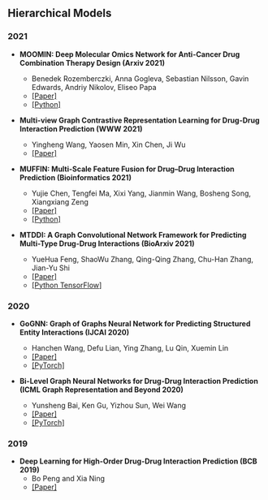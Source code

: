 ## Hierarchical Models
### 2021

- **MOOMIN: Deep Molecular Omics Network for Anti-Cancer Drug Combination Therapy Design (Arxiv 2021)**
  - Benedek Rozemberczki, Anna Gogleva, Sebastian Nilsson, Gavin Edwards, Andriy Nikolov, Eliseo Papa
  - [[Paper]](??)
  - [[Python]](??)

- **Multi-view Graph Contrastive Representation Learning for Drug-Drug Interaction Prediction (WWW 2021)**
  - Yingheng Wang, Yaosen Min, Xin Chen, Ji Wu
  - [[Paper]](https://arxiv.org/abs/2010.11711)

- **MUFFIN: Multi-Scale Feature Fusion for Drug–Drug Interaction Prediction (Bioinformatics 2021)**
  - Yujie Chen, Tengfei Ma, Xixi Yang, Jianmin Wang, Bosheng Song, Xiangxiang Zeng
  - [[Paper]](https://academic.oup.com/bioinformatics/advance-article-abstract/doi/10.1093/bioinformatics/btab169/6171181?redirectedFrom=fulltext)
  - [[Python]](https://github.com/xzenglab/MUFFIN)

- **MTDDI: A Graph Convolutional Network Framework for Predicting Multi-Type Drug-Drug Interactions (BioArxiv 2021)**
  - YueHua Feng, ShaoWu Zhang, Qing-Qing Zhang, Chu-Han Zhang, Jian-Yu Shi
  - [[Paper]](https://www.researchsquare.com/article/rs-397281/v1)
  - [[Python TensorFlow]](https://github.com/NWPU-903PR/MTDDI/)

### 2020

- **GoGNN: Graph of Graphs Neural Network for Predicting Structured Entity Interactions (IJCAI 2020)**
  - Hanchen Wang, Defu Lian, Ying Zhang, Lu Qin, Xuemin Lin
  - [[Paper]](https://arxiv.org/pdf/2005.05537.pdf)
  - [[PyTorch]](https://github.com/Hanchen-Wang/GoGNN)

- **Bi-Level Graph Neural Networks for Drug-Drug Interaction Prediction (ICML Graph Representation and Beyond 2020)**
  - Yunsheng Bai, Ken Gu, Yizhou Sun, Wei Wang
  - [[Paper]](https://arxiv.org/pdf/2006.14002.pdf)
  - [[PyTorch]](https://github.com/codeKgu/BiLevel-Graph-Neural-Network)

### 2019
- **Deep Learning for High-Order Drug-Drug Interaction Prediction (BCB 2019)**
  - Bo Peng and Xia Ning
  - [[Paper]](https://dl.acm.org/doi/10.1145/3307339.3342136)
